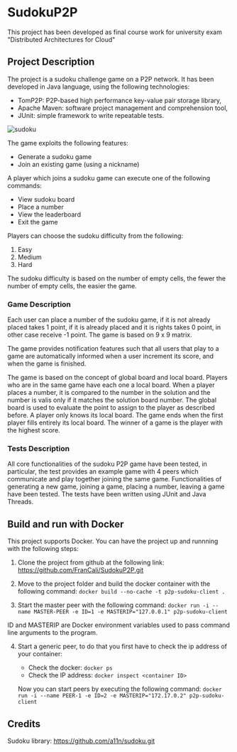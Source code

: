 # SudokuP2P

This project has been developed as final course work for university exam "Distributed Architectures for Cloud"

## Project Description

The project is a sudoku challenge game on a P2P network.
It has been developed in Java language, using the following technologies:
* TomP2P: P2P-based high performance key-value pair storage library, 
* Apache Maven: software project management and comprehension tool,
* JUnit: simple framework to write repeatable tests.

![sudoku](https://uploads.guim.co.uk/2019/10/13/SU-4572_P_E_copy.jpg)

The game exploits the following features:

 * Generate a sudoku game
 * Join an existing game (using a nickname)

 A player which joins a sudoku game can execute one of the following commands:
 * View sudoku board
 * Place a number
 * View the leaderboard
 * Exit the game

Players can choose the sudoku difficulty from the following:
1) Easy
2) Medium
3) Hard

The sudoku difficulty is based on the number of empty cells, the fewer the number of empty cells, the easier the game.

### Game Description
 Each user can place a number of the sudoku game, if it is not already placed takes 1 point, if it is already placed and it is rights takes 0 point, in other case receive -1 point. The game is based on 9 x 9 matrix. 

 The game provides notification features such that all users that play to a game are automatically informed when a user increment its score, and when the game is finished. 

 The game is based on the concept of global board and local board. Players who are in the same game have each one a local board. When a player places a number, it is compared to the number in the solution and the number is valis only if it matches the solution board number. The global board is used to evaluate the point to assign to the player as described before. A player only knows its local board.
 The game ends when the first player fills entirely its local board.
 The winner of a game is the player with the highest score. 

### Tests Description
All core functionalities of the sudoku P2P game have been tested, in particular, the test provides an example game with 4 peers which communicate and play together joining the same game. Functionalities of generating a new game, joining a game, placing a number, leaving a game have been tested. The tests have been written using JUnit and Java Threads.

## Build and run with Docker
This project supports Docker.
You can have the project up and runnning with the following steps:
1) Clone the project from github at the following link: <a>https://github.com/FranCali/SudokuP2P.git</a>

2) Move to the project folder and build the docker container with the following command:
``docker build --no-cache -t p2p-sudoku-client .``

3) Start the master peer with the following command:
``docker run -i --name MASTER-PEER -e ID=1 -e MASTERIP="127.0.0.1" p2p-sudoku-client``

ID and MASTERIP are Docker environment variables used to pass command line arguments to the program.

4) Start a generic peer, to do that you first have to check the ip address of your container:
    
    * Check the docker: ``docker ps``
    * Check the IP address: ``docker inspect <container ID>``

    Now you can start peers by executing the following command: ``docker run -i --name PEER-1 -e ID=2 -e MASTERIP="172.17.0.2" p2p-sudoku-client`` 



## Credits
Sudoku library: https://github.com/a11n/sudoku.git
